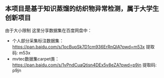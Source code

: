 ## 本项目是基于知识蒸馏的纺织物异常检测，属于大学生创新项目

由于大小限制 这里分享数据集在百度网盘中：

- 个人部分采集标注数据集：https://pan.baidu.com/s/1ocBupSk7D1cm936ErRnQIA?pwd=m53x 提取码: m53x
- mvtec数据集carpet类：https://pan.baidu.com/s/1vPndCuaQtisn4DEx5v8eZA?pwd=p9jn 提取码: p9jn
